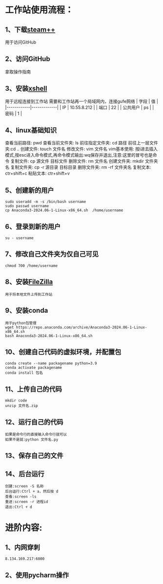 # 工作站使用流程：
## 1、下载[steam++](https://steampp.net/)	
用于访问GitHub
## 2、访问GitHub
拿取操作指南
## 3、安装[xshell](https://www.xshell.com/zh/xshell/)
用于远程连接到工作站
需要和工作站再一个局域网内，连接gufe网络
| 字段       | 值          |
|------------|-------------|
| IP         | 10.55.8.212 |
| 端口       | 22          |
| 公共用户   | ps          |
| 密码       | 1           |
## 4、linux基础知识
查看当前路径:    pwd
查看当前文件夹:  ls
前往指定文件夹:  cd 路径
前往上一层文件夹:cd ..
创建文件:        touch 文件名
修改文件:        vim 文件名
vim基本使用:     按i进去插入模式,按esc进入命令模式,再命令模式输出:wq保存并退出,注意:这里的冒号也是命令
复制文件:        cp 源文件  目标文件
删除文件:        rm 文件名
创建文件夹:      mkdir 文件夹名
复制文件夹:      cp -r 源目录 目标目录
删除文件夹:      rm -rf 文件夹名
复制文本:       ctr+shift+c
粘贴文本:       ctr+shift+v
## 5、创建新的用户
	sudo useradd -m -s /bin/bash username
	sudo passwd username
	cp Anaconda3-2024.06-1-Linux-x86_64.sh  /home/username
## 6、登录到新的用户
	su - username
## 7、修改自己文件夹为仅自己可见
	chmod 700 /home/username
## 8、安装[FileZilla](https://filezilla-project.org/)
	用于将本地文件上传到工作站
## 9、安装conda
	用于python包管理
	wget https://repo.anaconda.com/archive/Anaconda3-2024.06-1-Linux-x86_64.sh
	bash Anaconda3-2024.06-1-Linux-x86_64.sh
## 10、创建自己代码的虚拟环境，并配置包
	conda create --name packagename python=3.9
	conda activate packagename
	conda install 包名
## 11、上传自己的代码
	mkdir code
	unzip 文件名.zip
## 12、运行自己的代码
	如果是命令行的直接输入命令行就可以
	如果不是就:python 文件名.py
## 13、保存自己的文件
## 14、后台运行
	创建:screen -S 名称
	后台运行:Ctrl + a，然后按 d
	查看:screen -ls
	重进:screen -r 进程id
	退出:Ctrl + d
# 进阶内容:
## 1、内网穿刺
	8.134.169.217:6000
## 2、使用pycharm操作

